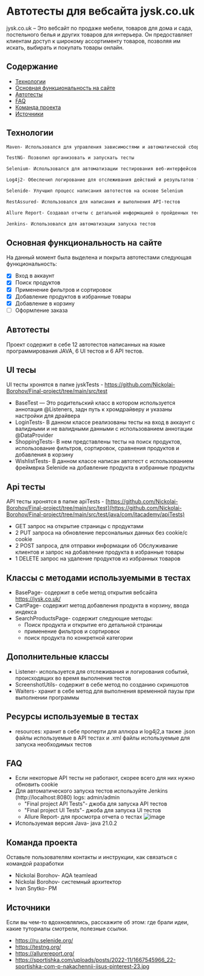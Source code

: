 # Автотесты для вебсайта jysk.co.uk
jysk.co.uk – Это вебсайт по продаже мебели, товаров для дома и сада, постельного белья и других товаров для интерьера. Он предоставляет клиентам доступ к широкому ассортименту товаров, позволяя им искать, выбирать и покупать товары онлайн.
## Содержание
- [Технологии](#технологии)
- [Основная функциональность на сайте](#основная-функциональность-на-сайте)
- [Автотесты](#автотесты)
- [FAQ](#faq)
- [Команда проекта](#команда-проекта)
- [Источники](#источники)
## Технологии
```sh
Maven- Использовался для управления зависимостями и автоматической сборки проекта
```
```sh
TestNG- Позволил организовать и запускать тесты
```
```sh
Selenium- Использовался для автоматизации тестирования веб-интерфейсов
```
```sh
Log4j2- Обеспечил логирование для отслеживания действий и результатов тестов
```
```sh
Selenide- Улучшил процесс написания автотестов на основе Selenium
```
```sh
RestAssured- Использовался для написания и выполнения API-тестов
```
```sh
Allure Report- Создавал отчеты с детальной информацией о пройденных тестах
```
```sh
Jenkins- Использовался для автоматизации запуска тестов
```
## Основная функциональность на сайте
На данный момент была выделена и покрыта автотестами следующая функциональность:
- [x] Вход в аккаунт
- [x] Поиск продуктов
- [x] Применение фильтров и сортировок
- [x] Добавление продуктов в избранные товары
- [x] Добавление в корзину
- [ ] Оформление заказа
## Автотесты
Проект содержит в себе 12 автотестов написанных на языке программирования JAVA, 6 UI тестов и 6 API тестов.
## UI тесы
UI тесты хронятся в папке jyskTests - [https://github.com/Nickolai-Borohov/Final-project/tree/main/src/test ](https://github.com/Nickolai-Borohov/Final-project/tree/main/src/test/java/com/itacademy/jyskTests) 
- BaseTest — Это родительский класс в котором используется аннотация @Listeners, задн путь к хромдрайверу и указаны настройки для драйвера
- LoginTests- В данном классе реализованы тесты на вход в аккаунт с валидными и не валидными данными с использованием аннотации @DataProvider
- ShoppingTests- В нем представлены тесты на поиск продуктов, использование фильтров, сортировок, сравнения продуктов и добавления в корзину
- WishlistTests- В данном классе написан автотест с использованием фреймврка Selenide на добавление продукта в избранные продукты
## Api тесты
API тесты хронятся в папке apiTests - [https://github.com/Nickolai-Borohov/Final-project/tree/main/src/test](https://github.com/Nickolai-Borohov/Final-project/tree/main/src/test/java/com/itacademy/apiTests)
- GET запрос на открытие страницы с продуктами
- 2 PUT запроса на обновление персональных данных без cookie/с cookie
- 2 POST запроса, для отправки информации об Обслуживание клиентов и запрос на добавление продукта в избранные товары
- 1 DELETE запрос на удаление продуктов из избранных товаров
## Классы с методами используемыми в тестах
- BasePage- содержит в себе метод открытия вебсайта https://jysk.co.uk/
- CartPage- содержит метод добавления продукта в корзину, ввода индекса
- SearchProductsPage- содержит следующие методы:
  - Поиск продукта и открытие его детальной страницы
  - применение фильтров и сортировок
  - поиск продукта по конкретной категории
## Дополнительные классы
- Listener- используется для отслеживания и логирования событий, происходящих во время выполнения тестов
- ScreenshotUtils- содержит в себе метод по созданию скриншотов
- Waiters- хранит в себе метод для выполнения временной паузы при выполнении программы
## Ресурсы используемые в тестах
- resources: хранит в себе проперти для аллюра и log4j2,а также .json файлы используемые в API тестах и .xml файлы используемые для запуска необходимых тестов
## FAQ
- Если некоторые API тесты не работают, скорее всего для них нужно обновить cookie
- Для автоматического запуска тестов используйте Jenkins (http://localhost:8080) logs: admin/admin
  - "Final project API Tests"- джоба для запуска API тестов 
  - "Final project UI Tests"- джоба для запуска UI тестов
  - Allure Report- для просмотра отчета о тестах
![image](https://github.com/user-attachments/assets/454f89a1-f83c-4ece-9de8-430b866bcade)
- Используемая версия Java- java 21.0.2

## Команда проекта
Оставьте пользователям контакты и инструкции, как связаться с командой разработки
- Nickolai Borohov- AQA teamlead
- Nickolai Borohov- системный архитектор
- Ivan Snytko- PM
## Источники
Если вы чем-то вдохновлялись, расскажите об этом: где брали идеи, какие туториалы смотрели, полезные ссылки. 
- https://ru.selenide.org/
- https://testng.org/
- https://allurereport.org/
- https://sportishka.com/uploads/posts/2022-11/1667545966_22-sportishka-com-p-nakachennii-iisus-pinterest-23.jpg

